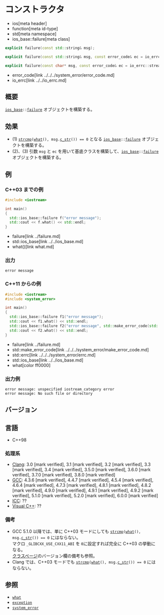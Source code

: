 # コンストラクタ
* ios[meta header]
* function[meta id-type]
* std[meta namespace]
* ios_base::failure[meta class]

```cpp
explicit failure(const std::string& msg);                                            // (1) C++03 まで

explicit failure(const std::string& msg, const error_code& ec = io_errc::stream);    // (2) C++11 から

explicit failure(const char* msg, const error_code& ec = io_errc::stream);      // (3) C++11 から
```
* error_code[link ../../../system_error/error_code.md]
* io_errc[link ../../io_errc.md]

## 概要
[`ios_base`](../../ios_base.md)`::`[`failure`](../failure.md) オブジェクトを構築する。


## 効果
- (1) [`strcmp`](../../../cstring/strcmp.md.nolink)`(`[`what`](what.md)`(), msg.`[`c_str`](../../../string/basic_string/c_str.md)`()) == 0` となる [`ios_base`](../../ios_base.md)`::`[`failure`](../failure.md) オブジェクトを構築する。
- (2)、(3) 引数 `msg` と `ec` を用いて基底クラスを構築して、[`ios_base`](../../ios_base.md)`::`[`failure`](../failure.md) オブジェクトを構築する。


## 例
### C++03 までの例
```cpp example
#include <iostream>

int main()
{
  std::ios_base::failure f("error message");
  std::cout << f.what() << std::endl;
}
```
* failure[link ../failure.md]
* std::ios_base[link ../../ios_base.md]
* what()[link what.md]

### 出力
```
error message
```


### C++11 からの例
```cpp example
#include <iostream>
#include <system_error>

int main()
{
  std::ios_base::failure f1("error message");
  std::cout << f1.what() << std::endl;
  std::ios_base::failure f2("error message", std::make_error_code(std::errc::no_such_file_or_directory));
  std::cout << f2.what() << std::endl;
}
```
* failure[link ../failure.md]
* std::make_error_code[link ../../../system_error/make_error_code.md]
* std::errc[link ../../../system_error/errc.md]
* std::ios_base[link ../../ios_base.md]
* what[color ff0000]

### 出力例
```
error message: unspecified iostream_category error
error message: No such file or directory
```


## バージョン
## 言語
- C++98

### 処理系
- [Clang](/implementation.md#clang): 3.0 [mark verified], 3.1 [mark verified], 3.2 [mark verified], 3.3 [mark verified], 3.4 [mark verified], 3.5.0 [mark verified], 3.6.0 [mark verified], 3.7.0 [mark verified], 3.8.0 [mark verified]
- [GCC](/implementation.md#gcc): 4.3.6 [mark verified], 4.4.7 [mark verified], 4.5.4 [mark verified], 4.6.4 [mark verified], 4.7.3 [mark verified], 4.8.1 [mark verified], 4.8.2 [mark verified], 4.9.0 [mark verified], 4.9.1 [mark verified], 4.9.2 [mark verified], 5.1.0 [mark verified], 5.2.0 [mark verified], 6.0.0 [mark verified]
- [ICC](/implementation.md#icc): ??
- [Visual C++](/implementation.md#visual_cpp): ??

### 備考
- GCC 5.1.0 以降では、単に C++03 モードにしても [`strcmp`](../../../cstring/strcmp.md.nolink)`(`[`what`](what.md)`(), msg.`[`c_str`](../../../string/basic_string/c_str.md)`()) == 0` にはならない。  
    マクロ `_GLIBCXX_USE_CXX11_ABI` を `0`に設定すれば完全に C++03 の挙動になる。  
    [クラスページ](../failure.md)のバージョン欄の備考も参照。
- Clang では、C++03 モードでも [`strcmp`](../../../cstring/strcmp.md.nolink)`(`[`what`](what.md)`(), msg.`[`c_str`](../../../string/basic_string/c_str.md)`()) == 0` にはならない。  


## 参照
- [`what`](what.md)
- [`exception`](../../../exception/exception.md)
- [`system_error`](../../../system_error/system_error.md)
